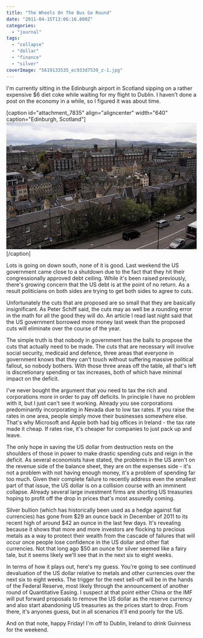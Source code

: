 ```yaml
---
title: "The Wheels On The Bus Go Round"
date: "2011-04-15T13:06:16.000Z"
categories: 
  - "journal"
tags: 
  - "collapse"
  - "dollar"
  - "finance"
  - "silver"
coverImage: "5619133535_ec933d7539_z-1.jpg"
---
```


I'm currently sitting in the Edinburgh airport in Scotland sipping on a rather expensive $6 diet coke while waiting for my flight to Dublin. I haven't done a post on the economy in a while, so I figured it was about time.

\[caption id="attachment\_7835" align="aligncenter" width="640" caption="Edinburgh, Scotland"\][![](images/5619133535_ec933d7539_z-1.jpg "Edinburgh, Scotland")](http://www.migratorynerd.com/wordpress/wp-content/uploads/2011/04/5619133535_ec933d7539_z-1.jpg)\[/caption\]

Lots is going on down south, none of it is good. Last weekend the US government came close to a shutdown due to the fact that they hit their congressionally approved debt ceiling. While it's been raised previously, there's growing concern that the US debt is at the point of no return. As a result politicians on both sides are trying to get both sides to agree to cuts.

Unfortunately the cuts that are proposed are so small that they are basically insignificant. As Peter Schiff said, the cuts may as well be a rounding error in the math for all the good they will do. An article I read last night said that the US government borrowed more money last week than the proposed cuts will eliminate over the course of the year.

The simple truth is that nobody in government has the balls to propose the cuts that actually need to be made. The cuts that are necessary will involve social security, medicaid and defence, three areas that everyone in government knows that they can't touch without suffering massive political fallout, so nobody bothers. With those three areas off the table, all that's left is discretionary spending or tax increases, both of which have minimal impact on the deficit.

I've never bought the argument that you need to tax the rich and corporations more in order to pay off deficits. In principle I have no problem with it, but I just can't see it working. Already you see corporations predominantly incorporating in Nevada due to low tax rates. If you raise the rates in one area, people simply move their businesses somewhere else. That's why Microsoft and Apple both had big offices in Ireland - the tax rate made it cheap. If rates rise, it's cheaper for companies to just pack up and leave.

The only hope in saving the US dollar from destruction rests on the shoulders of those in power to make drastic spending cuts and reign in the deficit. As several economists have stated, the problems in the US aren't on the revenue side of the balance sheet, they are on the expenses side - it's not a problem with not having enough money, it's a problem of spending far too much. Given their complete failure to recently address even the smallest part of that issue, the US dollar is on a collision course with an imminent collapse. Already several large investment firms are shorting US treasuries hoping to profit off the drop in prices that's most assuredly coming.

Silver bullion (which has historically been used as a hedge against fiat currencies) has gone from $29 an ounce back in December of 2011 to its recent high of around $42 an ounce in the last few days. It's revealing because it shows that more and more investors are flocking to precious metals as a way to protect their wealth from the cascade of failures that will occur once people lose confidence in the US dollar and other fiat currencies. Not that long ago $50 an ounce for silver seemed like a fairy tale, but it seems likely we'll see that in the next six to eight weeks.

In terms of how it plays out, here's my guess. You're going to see continued devaluation of the US dollar relative to metals and other currencies over the next six to eight weeks. The trigger for the next sell-off will be in the hands of the Federal Reserve, most likely through the announcement of another round of Quantitative Easing. I suspect at that point either China or the IMF will put forward proposals to remove the US dollar as the reserve currency and also start abandoning US treasuries as the prices start to drop. From there, it's anyones guess, but in all scenarios it'll end poorly for the US.

And on that note, happy Friday! I'm off to Dublin, Ireland to drink Guinness for the weekend.
